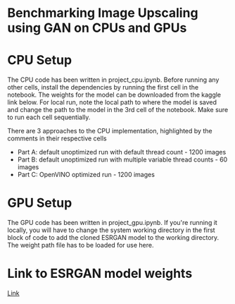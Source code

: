 # **Benchmarking Image Upscaling using GAN on CPUs and GPUs**

# **CPU Setup**
The CPU code has been written in project_cpu.ipynb. Before running any other cells, install the dependencies by running the first cell in the notebook. The weights for the model can be downloaded from the kaggle link below. For local run, note the local path to where the model is saved and change the path to the model in the 3rd cell of the notebook. Make sure to run each cell sequentially.

There are 3 approaches to the CPU implementation, highlighted by the comments in their respective cells
- Part A: default unoptimized run with default thread count - 1200 images
- Part B: default unoptimized run with multiple variable thread counts - 60 images
- Part C: OpenVINO optimized run - 1200 images

# **GPU Setup**
The GPU code has been written in project_gpu.ipynb. If you're running it locally, you will have to change the system working directory in the first block of code to add the cloned ESRGAN model to the working directory. The weight path file has to be loaded for use here. 

# **Link to ESRGAN model weights**
[Link](https://www.kaggle.com/models/anupsingh2510/rrdb_esrgan_x4.pth/PyTorch/default/1)
